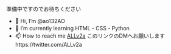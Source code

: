 準備中ですのでお待ちください
- 👋 Hi, I’m @ao132AO
- 🌱 I’m currently learning HTML・CSS・Python
- 📫 How to reach me [ALLv2a](https://twitter.com/ALLv2a)
このリンクのDMへお願いしますhttps://twitter.com/ALLv2a

<!---
ao132AO/ao132AO is a ✨ special ✨ repository because its `README.md` (this file) appears on your GitHub profile.
You can click the Preview link to take a look at your changes.
--->
